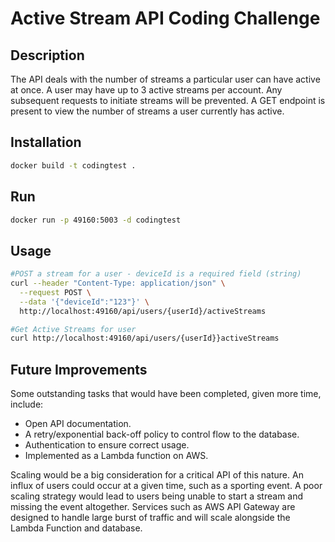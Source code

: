 # Active Stream API Coding Challenge

## Description

The API deals with the number of streams a particular user can have active at once.
A user may have up to 3 active streams per account. Any subsequent requests to initiate streams will be prevented.
A GET endpoint is present to view the number of streams a user currently has active.

## Installation

```bash
docker build -t codingtest .
```

## Run

```bash
docker run -p 49160:5003 -d codingtest
```

## Usage

```bash
#POST a stream for a user - deviceId is a required field (string)
curl --header "Content-Type: application/json" \
  --request POST \
  --data '{"deviceId":"123"}' \
  http://localhost:49160/api/users/{userId}/activeStreams
```

```bash
#Get Active Streams for user
curl http://localhost:49160/api/users/{userId}}activeStreams
```

## Future Improvements

Some outstanding tasks that would have been completed, given more time, include:

- Open API documentation.
- A retry/exponential back-off policy to control flow to the database.
- Authentication to ensure correct usage.
- Implemented as a Lambda function on AWS.

Scaling would be a big consideration for a critical API of this nature. An influx of users could occur at a given time, such as a sporting event. A poor scaling strategy would lead to users being unable to start a stream and missing the event altogether.
Services such as AWS API Gateway are designed to handle large burst of traffic and will scale alongside the Lambda Function and database.

